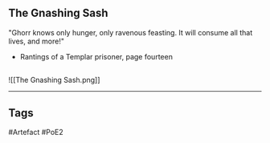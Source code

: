 ## The Gnashing Sash
"Ghorr knows only hunger, only ravenous feasting.
It will consume all that lives, and more!"
- Rantings of a Templar prisoner, page fourteen
##
![[The Gnashing Sash.png]]

---
## Tags
#Artefact
#PoE2